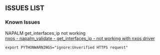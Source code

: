 ## ISSUES LIST ##

### Known Issues

NAPALM get_interfaces_ip not working  
[nxos - napalm_validate - get_interfaces_ip - not working with nxos driver](https://github.com/napalm-automation/napalm/issues/1097)  


```
export PYTHONWARNINGS="ignore:Unverified HTTPS request"
```